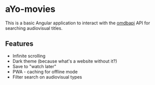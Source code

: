 # aYo-movies
This is a basic Angular application to interact with the [omdbapi](https://omdbapi.com/) API for searching audiovisual titles.

## Features
- Infinite scrolling
- Dark theme (because what's a website without it?)
- Save to "watch later"
- PWA - caching for offline mode
- Filter search on audiovisual types

